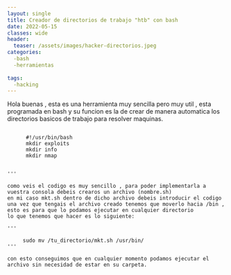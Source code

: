 ```yaml
---
layout: single
title: Creador de directorios de trabajo "htb" con bash
date: 2022-05-15
classes: wide
header:
  teaser: /assets/images/hacker-directorios.jpeg
categories:
  -bash
  -herramientas
  
tags:
  -hacking
---
```



Hola buenas , esta es una herramienta muy sencilla pero muy util , esta programada en bash y su funcion es la de crear de manera automatica
los directorios basicos de trabajo para resolver maquinas.



```

      #!/usr/bin/bash
      mkdir exploits
      mkdir info 
      mkdir nmap


'''

como veis el codigo es muy sencillo , para poder implementarla a vuestra consola debeis crearos un archivo (nombre.sh) 
en mi caso mkt.sh dentro de dicho archivo debeis introducir el codigo 
una vez que tengais el archivo creado tenemos que moverlo hacia /bin , esto es para que lo podamos ejecutar en cualquier directorio
lo que tenemos que hacer es lo siguiente:

'''

     sudo mv /tu_directorio/mkt.sh /usr/bin/
'''

con esto conseguimos que en cualquier momento podamos ejecutar el archivo sin necesidad de estar en su carpeta.

